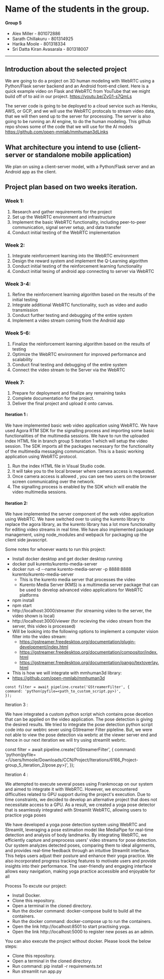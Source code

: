 # Name of the students in the group.
#### Group 5
- Alex Miller - 801072886
- Sarath Chillakuru - 801314925
- Harika Moole - 801318334
- Sri Datta Kiran Avasarala - 801318007
---
## Introduction about the selected project
We are going to do a project on 3D human modeling with WebRTC using a Python/Flask server backend and an Android front-end client. Here is a quick example video on Flask and WebRTC from YouTube that we might build off of to aid in our project.
https://youtu.be/ZvG1-s7QmLs

The server code is going to be deployed to a cloud service such as Heroku, AWS, or GCP, and we will use the WebRTC protocals to stream video data, that we will then send up to the server for processing. The server is also going to be running an AI engine, to do the human modeling. This github repo shows some of the code that we will use for the AI models
https://github.com/open-mmlab/mmhuman3dLinks
## What architecture you intend to use (client-server or standalone mobile application)
We plan on using a client-server model, with a Python/Flask server and an Android app as the client.

## Project plan based on two weeks iteration.
### Week 1:
1.	Research and gather requirements for the project
2.	Set up the WebRTC environment and infrastructure
3.	Implement the basic WebRTC functionality, including peer-to-peer communication, signal server setup, and data transfer
4.	Conduct initial testing of the WebRTC implementation
### Week 2:
1.	Integrate reinforcement learning into the WebRTC environment
2.	Design the reward system and implement the Q-Learning algorithm
3.	Conduct initial testing of the reinforcement learning functionality
4.  Conduct initial tesing of android app connecting to server via WebRTC
### Week 3-4:
1.	Refine the reinforcement learning algorithm based on the results of the initial testing
2.	Integrate additional WebRTC functionality, such as video and audio transmission
3.	Conduct further testing and debugging of the entire system
4.  Implement a video stream coming from the Android app
### Week 5-6:
1.	Finalize the reinforcement learning algorithm based on the results of testing
2.	Optimize the WebRTC environment for improved performance and scalability
3.	Conduct final testing and debugging of the entire system
4.  Connect the video stream to the Server via the WebRTC

### Week 7:
1.	Prepare for deployment and finalize any remaining tasks
2.	Complete documentation for the project.
3.	Deliver the final project and upload it onto canvas.

#### Iteration 1 :

We have implemented basic web video application using WebRTC. We have used Agora RTM SDK for the signalling process and importing some basic functionalities of the multimedia sessions. We have to run the uploaded index HTML file in branch group 5 iteration 1 which will setup the video session. The SDK imports all the packages necessary for the functionality of the multimedia messaging communication. This is a basic working application using WebRTC protocol.

1. Run the index HTML file in Visual Studio code.
2. It will take you to the local browser where camera access is requested.
3. Once camera access is allowed , you can see two users on the browser screen communicating over the network.
4. The signalling process is enabled by the SDK which will enable the video multimedia sessions.


#### Iteration 2:
We have implemented the server component of the web video application using WebRTC. We have switched over to using the kurento library to replace the agora library, as the kurento library has a lot more functionality for editing video streams in real time. We have also implemented package management, using node_modules and webpack for packaging up the client side javascript. 

Some notes for whoever wants to run this project:
- Install docker desktop and get docker desktop running
- docker pull kurento/kurento-media-server
- docker run -d --name kurento-media-server -p 8888:8888 kurento/kurento-media-server
    - This is the kurento media server that processes the video
    - Kurento Media Server (KMS) is a multimedia server package that can be used to develop advanced video applications for WebRTC platforms
- npm install
- npm start
- http://localhost:3000/streamer (for streaming video to the server, the video shown is local)
- http://localhost:3000/viewer (for recieving the video stream from the server, this video is processed)
- Will be looking into the following options to implement a computer vision filter into the video stream:
    - https://gstreamer.freedesktop.org/documentation/plugin-development/index.html
    - https://gstreamer.freedesktop.org/documentation/compositor/index.html
    - https://gstreamer.freedesktop.org/documentation/pango/textoverlay.html
- This is how we will integrate with mmhuman3d library:
- https://github.com/open-mmlab/mmhuman3d
```
const filter = await pipeline.create('GStreamerFilter', {
command: 'python(pyfile=<path_to_custom_script.py>)',
});
```
Iteration 3 :

We have integrated a custom python script which contains pose decetion that can be applied on the video application. The pose detection is giving the desired results. We tried to integrate the pose detection python script code into our webtrc sever using GStreamer Filter pipleline. But, we were not able to view the pose detection via webrtc at the viewer server end and hence in our next iteration we will try using streamlit webrtc.

const filter = await pipeline.create('GStreamerFilter', { command: 'python(pyfile=</Users/hmoole/Downloads/CCN/Project/Iterations/6166_Project-group_5_iteration_2/pose.py>)', });

Iteration 4 :

We attempted to execute several poses using Frankmocap on our system and aimed to integrate it with WebRTC. However, we encountered difficulties related to GPU support during the project's execution. Due to time constraints, we decided to develop an alternative project that does not necessitate access to a GPU. As a result, we created a yoga pose detector that is seamlessly integrated with Streamlit WebRTC, allowing users to practice yoga poses 


We have developed a yoga pose detection system using WebRTC and Streamlit, leveraging a pose estimation model like MediaPipe for real-time detection and analysis of body landmarks. By integrating WebRTC, we efficiently capture and preprocess users' video streams for pose detection. Our system analyzes detected poses, comparing them to ideal alignments, and provides real-time feedback through an intuitive Streamlit interface. This helps users adjust their posture and enhance their yoga practice. We also incorporated progress tracking features to motivate users and provide insights into their performance. The user-friendly and engaging interface allows easy navigation, making yoga practice accessible and enjoyable for all


Process To excute our project:

- Install Docker.
- Clone this repository.
- Open a terminal in the cloned directory.
- Run the docker command: docker-compose build to build all the containers.
- Run the docker command: docker-compose up to run the containers.
- Open the link http://localhost:8501 to start practising yoga.
- Open the link http://localhost:5000 to register new poses as an admin.

You can also execute the project without docker. Please loook the below steps:

- Clone this repository.
- Open a terminal in the cloned directory.
- Run command: pip install -r requirements.txt
- Run streamlit run app.py

